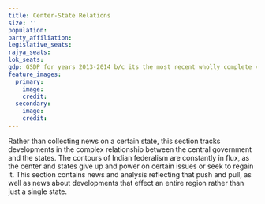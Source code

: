 ```yaml
---
title: Center-State Relations
size: ''
population: 
party_affiliation: 
legislative_seats: 
rajya_seats: 
lok_seats: 
gdp: GSDP for years 2013-2014 b/c its the most recent wholly complete version
feature_images:
  primary:
    image: 
    credit: 
  secondary:
    image: 
    credit: 
---
```


Rather than collecting news on a certain state, this section tracks developments in the complex relationship between the central government and the states. The contours of Indian federalism are constantly in flux, as the center and states give up and power on certain issues or seek to regain it. This section contains news and analysis reflecting that push and pull, as well as news about developments that effect an entire region rather than just a single state. 

